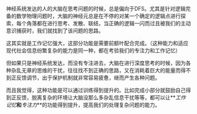 神经系统发达的人的大脑在思考问题的时候，总是偏向于DFS。尤其是针对逻辑完备的数学物理问题时，大脑的神经元总是在不停的对某一个确定的逻辑点进行探索，每个角落都在进行思考、发散、联结，当正确的逻辑一闪而过且被我们的主动意识捕获时，我们就找到了该问题的思路。

这其实就是工作记忆强大，这部分功能是需要前额叶配合完成。（这种能力和适应现代社会信息纷繁复杂的能力是同一种，都在考验我们的专注力和工作记忆）

但如果只是神经系统发达，而没有专注进去，大脑在进行深度思考的时候，因为各种杂乱无章的思维的干扰，往往找不到正确的思路，又在消耗着巨大的能量而得不到正反馈调节，出于保护机制就非常容易疲惫，继而产生各种问题。

而且我觉得，这种功能是可以通过训练得到提升的。比如完成小部分就鼓励自己得到正反馈，脱离复杂的环境让大脑没那么多杂乱信息干扰等等，都可以让**_工作记忆_**和**_专注力_**的功能得到提升，提高我们的处理复杂问题的能力。